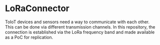 # LoRaConnector
ToIoT devices and sensors need a way to communicate with each other. This can be done via different transmission channels. In this repository, the connection is established via the LoRa frequency band and made available as a PoC for replication.
